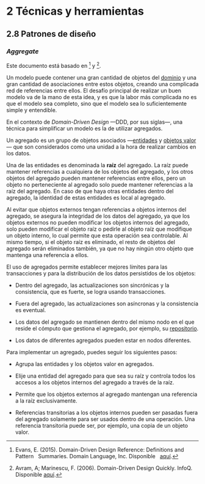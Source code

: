 # 2 Técnicas y herramientas

## 2.8 Patrones de diseño

### *Aggregate*

Este documento está basado en [^2] y [^1].

[^2]: Evans, E. (2015). Domain-Driven Design Reference: Definitions and Pattern
    Summaries. Domain Language, Inc. Disponible
    [aquí](https://www.domainlanguage.com/wp-content/uploads/2016/05/DDD_Reference_2015-03.pdf).

[^1]: Avram, A; Marinescu, F. (2006). Domain-Driven Design Quickly. InfoQ.
    Disponible
    [aquí](https://www.infoq.com/minibooks/domain-driven-design-quickly/).

Un modelo puede contener una gran cantidad de objetos del
[dominio](../4_Conceptos/4_Dominio.md) y una gran cantidad de asociaciones entre estos
objetos, creando una complicada red de referencias entre ellos. El desafío
principal de realizar un buen modelo va de la mano de esta idea, y es que la
labor más complicada no es que el modelo sea completo, sino que el modelo sea lo
suficientemente simple y entendible.

En el contexto de *Domain-Driven Design* —DDD, por sus siglas—, una técnica para
simplificar un modelo es la de utilizar agregados.

Un agregado es un grupo de objetos asociados —[entidades](./2_8_Entity.md) y
[objetos valor](./2_8_Value_Object.md)— que son considerados como una unidad a la
hora de realizar cambios en los datos.

Una de las entidades es denominada la **raíz** del agregado. La raíz puede
mantener referencias a cualquiera de los objetos del agregado, y los otros
objetos del agregado pueden mantener referencias entre ellos, pero un objeto no
perteneciente al agregado solo puede mantener referencias a la raíz del
agregado. En caso de que haya otras entidades dentro del agregado, la identidad
de estas entidades es local al agregado.

Al evitar que objetos externos tengan referencias a objetos internos del
agregado, se asegura la integridad de los datos del agregado, ya que los objetos
externos no pueden modificar los objetos internos del agregado, solo pueden
modificar el objeto raíz o pedirle al objeto raíz que modifique un objeto
interno, lo cual permite que esta operación sea controlable. Al mismo tiempo, si
el objeto raíz es eliminado, el resto de objetos del agregado serán eliminados
también, ya que no hay ningún otro objeto que mantenga una referencia a ellos.

El uso de agregados permite establecer mejores límites para las transacciones y
para la distribución de los datos persistidos de los objetos:

* Dentro del agregado, las actualizaciones son sincrónicas y la consistencia,
  que es fuerte, se logra usando transacciones.

* Fuera del agregado, las actualizaciones son asíncronas y la consistencia es
  eventual.

* Los datos del agregado se mantienen dentro del mismo nodo en el que reside el
  cómputo que gestiona el agregado, por ejemplo, su [repositorio](./2_8_Repository.md).

* Los datos de diferentes agregados pueden estar en nodos diferentes.

Para implementar un agregado, puedes seguir los siguientes pasos:

* Agrupa las entidades y los objetos valor en agregados.

* Elije una entidad del agregado para que sea su raíz y controla todos los
  accesos a los objetos internos del agregado a través de la raíz.

* Permite que los objetos externos al agregado mantengan una referencia a la
  raíz exclusivamente.

* Referencias transitorias a los objetos internos pueden ser pasadas fuera del
  agregado solamente para ser usados dentro de una operación. Una referencia
  transitoria puede ser, por ejemplo, una copia de un objeto valor.
